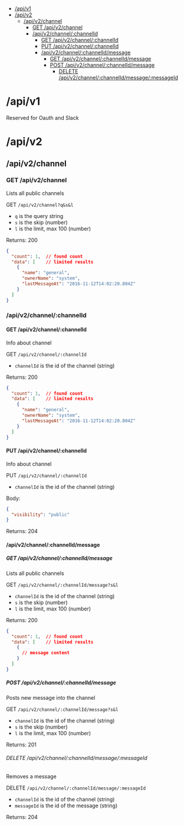 <!-- TOC -->

- [/api/v1](#apiv1)
- [/api/v2](#apiv2)
  - [/api/v2/channel](#apiv2channel)
    - [GET /api/v2/channel](#get-apiv2channel)
    - [/api/v2/channel/:channelId](#apiv2channelchannelid)
      - [GET /api/v2/channel/:channelId](#get-apiv2channelchannelid)
      - [PUT /api/v2/channel/:channelId](#put-apiv2channelchannelid)
      - [/api/v2/channel/:channelId/message](#apiv2channelchannelidmessage)
        - [GET /api/v2/channel/:channelId/message](#get-apiv2channelchannelidmessage)
        - [POST /api/v2/channel/:channelId/message](#post-apiv2channelchannelidmessage)
          - [DELETE /api/v2/channel/:channelId/message/:messageId](#delete-apiv2channelchannelidmessagemessageid)

<!-- /TOC -->

# /api/v1

Reserved for Oauth and Slack

# /api/v2

## /api/v2/channel

### GET /api/v2/channel

Lists all public channels

GET `/api/v2/channel?q&s&l`

- `q` is the query string
- `s` is the skip (number)
- `l` is the limit, max 100 (number)

Returns: 200
```json
{
  "count": 1,  // found count
  "data": [    // limited results
    {
      "name": "general",
      "ownerName": "system",
      "lastMessageAt": "2016-11-12T14:02:20.804Z"
    }
  ]
}
```

### /api/v2/channel/:channelId

#### GET /api/v2/channel/:channelId

Info about channel

GET `/api/v2/channel/:channelId`

- `channelId` is the id of the channel (string)

Returns: 200
```json
{
  "count": 1,  // found count
  "data": [    // limited results
    {
      "name": "general",
      "ownerName": "system",
      "lastMessageAt": "2016-11-12T14:02:20.804Z"
    }
  ]
}
```

#### PUT /api/v2/channel/:channelId

Info about channel

PUT `/api/v2/channel/:channelId`

- `channelId` is the id of the channel (string)

Body: 
```json
{
  "visibility": "public"
}
```

Returns: 204

#### /api/v2/channel/:channelId/message

##### GET /api/v2/channel/:channelId/message

Lists all public channels

GET `/api/v2/channel/:channelId/message?s&l`

- `channelId` is the id of the channel (string)
- `s` is the skip (number)
- `l` is the limit, max 100 (number)

Returns: 200
```json
{
  "count": 1,  // found count
  "data": [    // limited results
    {
      // message content
    }
  ]
}
```


##### POST /api/v2/channel/:channelId/message

Posts new message into the channel

GET `/api/v2/channel/:channelId/message?s&l`

- `channelId` is the id of the channel (string)
- `s` is the skip (number)
- `l` is the limit, max 100 (number)

Returns: 201


###### DELETE /api/v2/channel/:channelId/message/:messageId

Removes a message

DELETE `/api/v2/channel/:channelId/message/:messageId`

- `channelId` is the id of the channel (string)
- `messageId` is the id of the message (string)

Returns: 204
